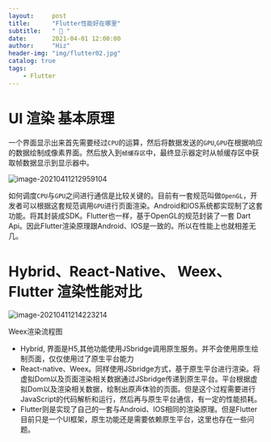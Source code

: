 ```yaml
---
layout:     post
title:      "Flutter性能好在哪里"
subtitle:   " 🚀 "
date:       2021-04-01 12:00:00
author:     "Hiz"
header-img: "img/flutter02.jpg"
catalog: true
tags:
    - Flutter
---
```


# UI 渲染 基本原理

一个界面显示出来首先需要经过`CPU`的运算，然后将数据发送的`GPU`,`GPU`在根据响应的数据绘制成像素界面。然后放入到`帧缓存区`中，最终显示器定时从帧缓存区中获取帧数据显示到显示器中。

![image-20210411212959104](https://gitee.com/inkkk0516/typora/raw/master/image-20210411212959104.png)

如何调度`CPU`与`GPU`之间进行通信是比较关键的。目前有一套规范叫做`OpenGL`，开发者可以根据这套规范调用`GPU`进行页面渲染。Android和IOS系统都实现制了这套功能。将其封装成SDK。Flutter也一样，基于OpenGL的规范封装了一套 Dart Api。因此Flutter渲染原理跟Android、IOS是一致的。所以在性能上也就相差无几。

# Hybrid、React-Native、 Weex、Flutter 渲染性能对比

![image-20210411214223214](https://gitee.com/inkkk0516/typora/raw/master/image-20210411214223214.png)

Weex渲染流程图

* Hybrid, 界面是H5,其他功能使用JSbridge调用原生服务。并不会使用原生绘制页面，仅仅使用过了原生平台能力
* React-native、Weex。同样使用JSbridge方式，基于原生平台进行渲染。将虚拟Dom以及页面渲染相关数据通过JSbridge传递到原生平台。平台根据虚拟Dom以及渲染相关数据，绘制出原声体验的页面。但是这个过程需要进行JavaScript的代码解析和运行，然后再与原生平台通信，有一定的性能损耗。
* Flutter则是实现了自己的一套与Android、IOS相同的渲染原理。但是Flutter目前只是一个UI框架，原生功能还是需要依赖原生平台，这里也存在一些问题。